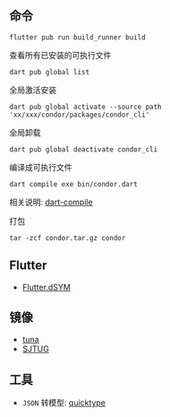 <!-- A sample command-line application with an entrypoint in `bin/`, library code
in `lib/`, and example unit test in `test/`. -->


## 命令

```shell
flutter pub run build_runner build
```

查看所有已安装的可执行文件
```shell
dart pub global list
```

全局激活安装

```shell
dart pub global activate --source path 'xx/xxx/condor/packages/condor_cli'
```

全局卸载

```shell
dart pub global deactivate condor_cli
```

编译成可执行文件

```
dart compile exe bin/condor.dart
```

相关说明: [dart-compile](https://dart.dev/tools/dartw-compile)

打包

```shell
tar -zcf condor.tar.gz condor
```


## Flutter

- [Flutter.dSYM](https://console.cloud.google.com/storage/browser/flutter_infra_release/flutter/)

## 镜像
- [tuna](https://mirrors.tuna.tsinghua.edu.cn/)
- [SJTUG](https://mirrors.sjtug.sjtu.edu.cn)

## 工具
- `JSON` 转模型: [quicktype](https://app.quicktype.io/?l=dart)